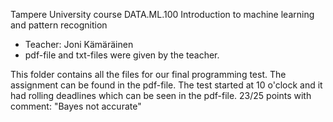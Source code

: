 Tampere University course DATA.ML.100 Introduction to machine learning and pattern recognition
- Teacher: Joni Kämäräinen
- pdf-file and txt-files were given by the teacher.

This folder contains all the files for our final programming test.
The assignment can be found in the pdf-file.
The test started at 10 o'clock and it had rolling deadlines which can be seen in the pdf-file.
23/25 points with comment: "Bayes not accurate"
